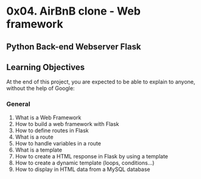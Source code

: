 # 0x04. AirBnB clone - Web framework
## Python Back-end Webserver Flask

## Learning Objectives
At the end of this project, you are expected to be able to explain to anyone, without the help of Google:

### General
1. What is a Web Framework
2. How to build a web framework with Flask
3. How to define routes in Flask
4. What is a route
5. How to handle variables in a route
6. What is a template
7. How to create a HTML response in Flask by using a template
8. How to create a dynamic template (loops, conditions…)
9. How to display in HTML data from a MySQL database
